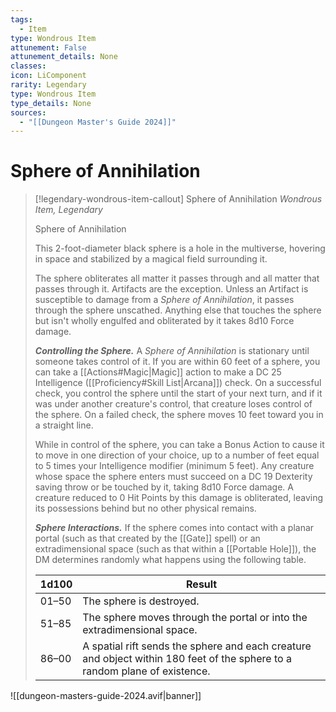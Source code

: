 ```yaml
---
tags:
  - Item
type: Wondrous Item
attunement: False
attunement_details: None
classes:
icon: LiComponent
rarity: Legendary
type: Wondrous Item
type_details: None
sources: 
  - "[[Dungeon Master's Guide 2024]]"
---
```

# Sphere of Annihilation
>[!legendary-wondrous-item-callout] Sphere of Annihilation
>_Wondrous Item, Legendary_
>
>Sphere of Annihilation
>
>This 2-foot-diameter black sphere is a hole in the multiverse, hovering in space and stabilized by a magical field surrounding it.
>
>The sphere obliterates all matter it passes through and all matter that passes through it. Artifacts are the exception. Unless an Artifact is susceptible to damage from a _Sphere of Annihilation_, it passes through the sphere unscathed. Anything else that touches the sphere but isn't wholly engulfed and obliterated by it takes 8d10 Force damage.
>
>**_Controlling the Sphere._** A _Sphere of Annihilation_ is stationary until someone takes control of it. If you are within 60 feet of a sphere, you can take a [[Actions#Magic\|Magic]] action to make a DC 25 Intelligence ([[Proficiency#Skill List\|Arcana]]) check. On a successful check, you control the sphere until the start of your next turn, and if it was under another creature's control, that creature loses control of the sphere. On a failed check, the sphere moves 10 feet toward you in a straight line.
>
>While in control of the sphere, you can take a Bonus Action to cause it to move in one direction of your choice, up to a number of feet equal to 5 times your Intelligence modifier (minimum 5 feet). Any creature whose space the sphere enters must succeed on a DC 19 Dexterity saving throw or be touched by it, taking 8d10 Force damage. A creature reduced to 0 Hit Points by this damage is obliterated, leaving its possessions behind but no other physical remains.
>
>**_Sphere Interactions._** If the sphere comes into contact with a planar portal (such as that created by the [[Gate]] spell) or an extradimensional space (such as that within a [[Portable Hole]]), the DM determines randomly what happens using the following table.
>
>|1d100|Result|
>|---|---|
>|01–50|The sphere is destroyed.|
>|51–85|The sphere moves through the portal or into the extradimensional space.|
>|86–00|A spatial rift sends the sphere and each creature and object within 180 feet of the sphere to a random plane of existence.|
>


![[dungeon-masters-guide-2024.avif|banner]]